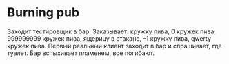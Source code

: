 # Burning pub

Заходит тестировщик в бар. Заказывает: кружку пива, 0 кружек пива, 999999999 кружек пива, ящерицу в стакане, –1 кружку пива, qwerty кружек пива. Первый реальный клиент заходит в бар и спрашивает, где туалет. Бар вспыхивает пламенем, все погибают.